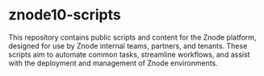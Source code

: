 # znode10-scripts

This repository contains public scripts and content for the Znode platform, designed for use by Znode internal teams, partners, and tenants. These scripts aim to automate common tasks, streamline workflows, and assist with the deployment and management of Znode environments.

